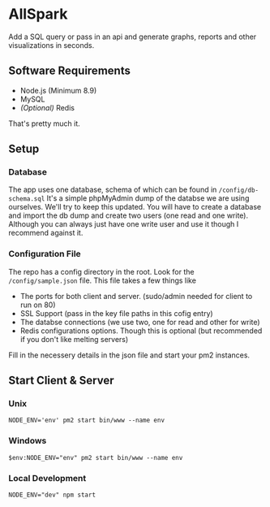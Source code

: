 # AllSpark

Add a SQL query or pass in an api and generate graphs, reports and other visualizations in seconds.

## Software Requirements

* Node.js (Minimum 8.9)
* MySQL
* _(Optional)_ Redis

That's pretty much it.

## Setup

### Database

The app uses one database, schema of which can be found in `/config/db-schema.sql` It's a simple phpMyAdmin dump of the databse we are using ourselves. We'll try to keep this updated. You will have to create a database and import the db dump and create two users (one read and one write). Although you can always just have one write user and use it though I recommend against it.

### Configuration File

The repo has a config directory in the root. Look for the `/config/sample.json` file. This file takes a few things like

* The ports for both client and server. (sudo/admin needed for client to run on 80)
* SSL Support (pass in the key file paths in this cofig entry)
* The databse connections (we use two, one for read and other for write)
* Redis configurations options. Though this is optional (but recommended if you don't like melting servers)

Fill in the necessery details in the json file and start your pm2 instances.

## Start Client & Server

### Unix
```
NODE_ENV='env' pm2 start bin/www --name env
```

### Windows
```
$env:NODE_ENV="env" pm2 start bin/www --name env
```

### Local Development
```
NODE_ENV="dev" npm start
```
